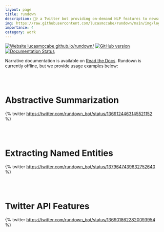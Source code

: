```yaml
---
layout: page
title: rundown
description: 🏃‍♀️ a Twitter bot providing on-demand NLP features to newsreaders
img: https://raw.githubusercontent.com/lucasmccabe/rundown/main/img/logo_large.png
importance: 4
category: work
---
```


[![Website lucasmccabe.github.io/rundown/](https://img.shields.io/website-up-down-green-red/https/lucasmccabe.github.io/rundown/.svg)](https://lucasmccabe.github.io/rundown/) [![GitHub version](https://badge.fury.io/gh/lucasmccabe%2Frundown.svg)](https://badge.fury.io/gh/lucasmccabe%2Frundown) [![Documentation Status](https://readthedocs.org/projects/rundown/badge/?version=latest)](https://rundown.readthedocs.io/en/latest/?badge=latest)


Narrative documentation is available on <a href="https://rundown.readthedocs.io/en/latest/">Read the Docs</a>. Rundown is currently offline, but we provide usage examples below:

<br /><br />
# Abstractive Summarization

{% twitter https://twitter.com/rundown_bot/status/1369124463145521152 %}

<br /><br />
# Extracting Named Entities

{% twitter https://twitter.com/rundown_bot/status/1379647439632752640 %}

<br /><br />
# Twitter API Features

{% twitter https://twitter.com/rundown_bot/status/1369018622820093954 %}

